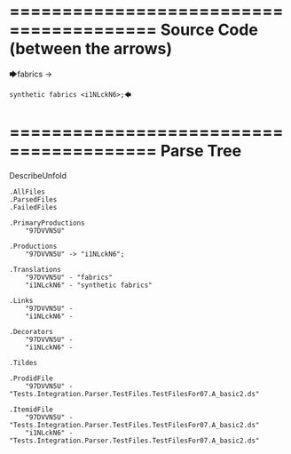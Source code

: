 ========================================
Source Code (between the arrows)
========================================

🡆fabrics -> 
	
	synthetic fabrics <i1NLckN6>;🡄

========================================
Parse Tree
========================================
DescribeUnfold

    .AllFiles
    .ParsedFiles
    .FailedFiles

    .PrimaryProductions
        "97DVVN5U" 

    .Productions
        "97DVVN5U" -> "i1NLckN6";

    .Translations
        "97DVVN5U" - "fabrics"
        "i1NLckN6" - "synthetic fabrics"

    .Links
        "97DVVN5U" - 
        "i1NLckN6" - 

    .Decorators
        "97DVVN5U" - 
        "i1NLckN6" - 

    .Tildes

    .ProdidFile
        "97DVVN5U" - "Tests.Integration.Parser.TestFiles.TestFilesFor07.A_basic2.ds"

    .ItemidFile
        "97DVVN5U" - "Tests.Integration.Parser.TestFiles.TestFilesFor07.A_basic2.ds"
        "i1NLckN6" - "Tests.Integration.Parser.TestFiles.TestFilesFor07.A_basic2.ds"

